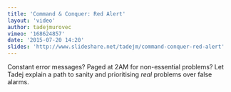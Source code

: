 ```yaml
---
title: 'Command & Conquer: Red Alert'
layout: 'video'
author: tadejmurovec
vimeo: '168624857'
date: '2015-07-20 14:20'
slides: 'http://www.slideshare.net/tadejm/command-conquer-red-alert'
---
```


Constant error messages? Paged at 2AM for non-essential problems? Let Tadej explain a path to sanity and prioritising _real_ problems over false alarms.
